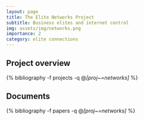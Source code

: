 ```yaml
---
layout: page
title: The Elite Networks Project
subtitle: Business elites and internet control
img: assets/img/networks.png
importance: 2
category: elite connections
---
```


## Project overview

<div class="publications">

  {% bibliography -f projects -q @*[proj~=networks]* %}

</div>

## Documents

<div class="publications">

  {% bibliography -f papers -q @*[proj~=networks]* %}

</div>




